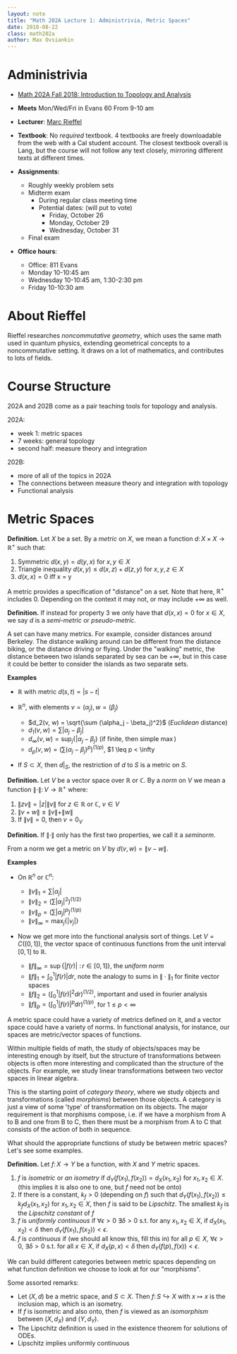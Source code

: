 ```yaml
---
layout: note
title: "Math 202A Lecture 1: Administrivia, Metric Spaces"
date: 2018-08-22
class: math202a
author: Max Ovsiankin
---
```


# Administrivia

- [Math 202A Fall 2018: Introduction to Topology and Analysis](https://math.berkeley.edu/~rieffel/202AannF18.html)
- __Meets__ Mon/Wed/Fri in Evans 60 From 9-10 am
- __Lecturer__: [Marc Rieffel](https://math.berkeley.edu/~rieffel)

- __Textbook__: No _required_ textbook. 4 textbooks are freely downloadable from the web with a Cal student account.
The closest textbook overall is Lang, but the course will not follow any text closely, mirroring different texts at different times.

- __Assignments__:
    - Roughly weekly problem sets
    - Midterm exam
        - During regular class meeting time
        - Potential dates: (will put to vote)
            - Friday, October 26
            - Monday, October 29
            - Wednesday, October 31
    - Final exam

- __Office hours__:
    - Office: 811 Evans
    - Monday 10-10:45 am
    - Wednesday 10-10:45 am, 1:30-2:30 pm
    - Friday 10-10:30 am

# About Rieffel

Rieffel researches _noncommutative geometry_, which uses the same math used in quantum physics, extending geometrical concepts to a noncommutative setting. It draws on a lot of mathematics, and contributes to lots of fields.

# Course Structure

202A and 202B come as a pair teaching tools for topology and analysis.

202A:

- week 1: metric spaces
- 7 weeks: general topology
- second half: measure theory and integration

202B:

- more of all of the topics in 202A
- The connections between measure theory and integration with topology
- Functional analysis

# Metric Spaces

__Definition.__ Let $X$ be a set. By a _metric_ on $X$, we mean a function $d \colon X \times X \to \mathbb{R}^+$ such that:

1. Symmetric $d(x, y) = d(y, x)$ for $x, y \in X$
2. Triangle inequality $d(x, y) \leq d(x, z) + d(z, y)$ for $x, y, z \in X$
3. $d(x, x) = 0$ iff x = y

A metric provides a specification of "distance" on a set. Note that here, $\mathbb{R}^+$ includes 0. Depending on the context it may not, or may include $+\infty$ as well.

__Definition.__ If instead for property 3 we only have that $d(x, x) = 0$ for $x \in X$, we say $d$ is a _semi-metric_ or
_pseudo-metric_.

A set can have many metrics.
For example, consider distances around Berkeley. The distance walking around can be different from the distance biking, or the distance driving or flying.
Under the "walking" metric, the distance between two islands separated by sea can be $+\infty$, but in this case it could be better to consider the islands as two separate sets.

__Examples__

- $\mathbb{R}$ with metric $d(s, t) = |s - t|$

- $\mathbb{R}^n$, with elements $v = (\alpha_j), w = (\beta_j)$
  - $d_2(v, w) = \sqrt{\sum (\alpha_j - \beta_j)^2}$ (_Euclidean_ distance)
  - $d_1(v, w) = \sum | \alpha_j - \beta_j |$
  - $d_\infty(v, w) = \sup_j \{ | \alpha_j - \beta_j \}$ (if finite, then simple $\max$)
  - $d_p(v, w) = {\left(\sum (\alpha_j - \beta_j)^p\right)}^{(1/p)}$, $1 \leq p < \infty
  
- If $S \subset X$, then $d|_S$, the restriction of $d$ to $S$ is a metric on $S$.

__Definition.__ Let $V$ be a vector space over $\mathbb{R}$ or $\mathbb{C}$.
By a _norm_ on $V$ we mean a function $\| \cdot \| \colon V \to \mathbb{R}^+$ where:

1. $\| z v \| = |z| \| v \|$ for $z \in \mathbb{R}$ or $\mathbb{C}$, $v \in V$
2. $\| v + w \| \leq \|v \| + \| w \|$
3. If $\| v \| = 0$, then $v = 0_V$

__Definition.__ If $\| \cdot \|$ only has the first two properties, we call it a _seminorm_.

From a norm we get a metric on $V$ by $d(v, w) = \| v - w \|$.

__Examples__

- On $\mathbb{R}^n$ or $\mathbb{C}^n$:
    - $\| v \|_1 = \sum | \alpha_j |$
    - $\| v \|_2 = {\left(\sum |\alpha_j|^2 \right)}^{(1/2)}$ 
    - $\| v \|_p = {\left(\sum |\alpha_j|^p \right)}^{(1/p)}$ 
    - $\| v \|_\infty = \max_j \{  | v_j| \}$

- Now we get more into the functional analysis sort of things. Let $V = C([0, 1])$, the vector space of continuous functions from the unit interval $[0, 1]$ to $\mathbb{R}$.
    - $\| f \|_\infty = \sup \{ | f(r) | \ \colon r \in [0, 1] \}$, the _uniform norm_
    - $\| f \|_1 = \int_0^1 | f(r) | dr$, note the analogy to sums in $\| \cdot \|_1$ for finite vector spaces
    - $\| f \|_2 = \left(\int_0^1 | f(r) |^2 dr\right)^{(1/2)}$, important and used in fourier analysis
    - $\| f \|_p = \left(\int_0^1 | f(r) |^p dr\right)^{(1/p)}$, for $1 \leq p < \infty$

A metric space could have a variety of metrics defined on it, and a vector space could have a variety of norms.
In functional analysis, for instance, our spaces are metric/vector spaces of functions.

Within multiple fields of math, the study of objects/spaces may be interesting enough by itself, but the structure of transformations between objects is often more interesting and complicated than the structure of the objects.
For example, we study linear transformations between two vector spaces in linear algebra.

This is the starting point of _category theory_, where we study objects and transformations (called _morphisms_) between those objects. A category is just a view of some 'type' of transformation on its objects. The major requirement is that morphisms compose, i.e. if we have a morphism from A to B and one from B to C, then there must be a morphism from A to C that consists of the action of both in sequence.

What should the appropriate functions of study be between metric spaces? Let's see some examples.

__Definition.__ Let $f \colon X \to Y$ be a function, with $X$ and $Y$ metric spaces.

1. $f$ is _isometric_ or _an isometry_ if $d_Y(f(x_1), f(x_2)) = d_X(x_1, x_2)$ for $x_1, x_2 \in X$. (this implies it is also one to one, but $f$ need not be onto)
2. If there is a constant, $k_f > 0$ (depending on $f$) such that $d_Y(f(x_1), f(x_2)) \leq k_f d_X(x_1, x_2)$ for $x_1, x_2 \in X$, then $f$ is said to be _Lipschitz_. The smallest $k_f$ is the _Lipschitz constant_ of $f$
3. $f$ is _uniformly continuous_ if $\forall \epsilon > 0$ $\exists \delta > 0$ s.t. for any $x_1, x_2 \in X$, if $d_X(x_1, x_2) < \delta$ then $d_Y(f(x_1), f(x_2)) < \epsilon$.
4. $f$ is _continuous_ if (we should all know this, fill this in) for all $p \in X$, $\forall \epsilon > 0$, $\exists \delta > 0$ s.t. for all $x \in X$, if $d_X(p, x) < \delta$ then $d_Y(f(p), f(x)) < \epsilon$.

We can build different categories between metric spaces depending on what function definition we choose to look at for our "morphisms".

Some assorted remarks:

- Let $(X, d)$ be a metric space, and $S \subset X$. Then $f \colon S \hookrightarrow X$ with $x \mapsto x$ is the inclusion map, which is an isometry.
- If $f$ is isometric and also onto, then $f$ is viewed as an _isomorphism_ between $(X, d_X)$ and $(Y, d_Y)$.
- The Lipschitz definition is used in the existence theorem for solutions of ODEs.
- Lipschitz implies uniformly continuous